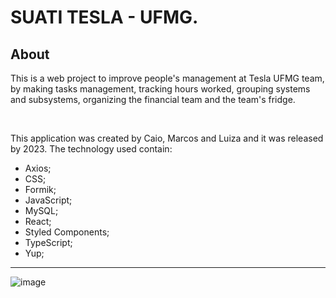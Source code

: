 ﻿# SUATI TESLA - UFMG.

## About

This is a web project to improve people's management at Tesla UFMG team, by making tasks management, tracking hours worked, grouping systems and subsystems, organizing the financial team and the team's fridge.

<br>

This application was created by Caio, Marcos and Luiza and it was released by 2023.
The technology used contain:

- Axios;
- CSS;
- Formik;
- JavaScript;
- MySQL;
- React;
- Styled Components;
- TypeScript;
- Yup;

<hr>

![image](https://user-images.githubusercontent.com/84547699/222626353-f2d6132c-9bb9-473d-9f2c-bb2a6e6ac341.png)

